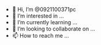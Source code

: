 - 👋 Hi, I’m @0921100371pc
- 👀 I’m interested in ...
- 🌱 I’m currently learning ...
- 💞️ I’m looking to collaborate on ...
- 📫 How to reach me ...

<!---
0921100371pc/0921100371pc is a ✨ special ✨ repository because its `README.md` (this file) appears on your GitHub profile.
You can click the Preview link to take a look at your changes.
--->

